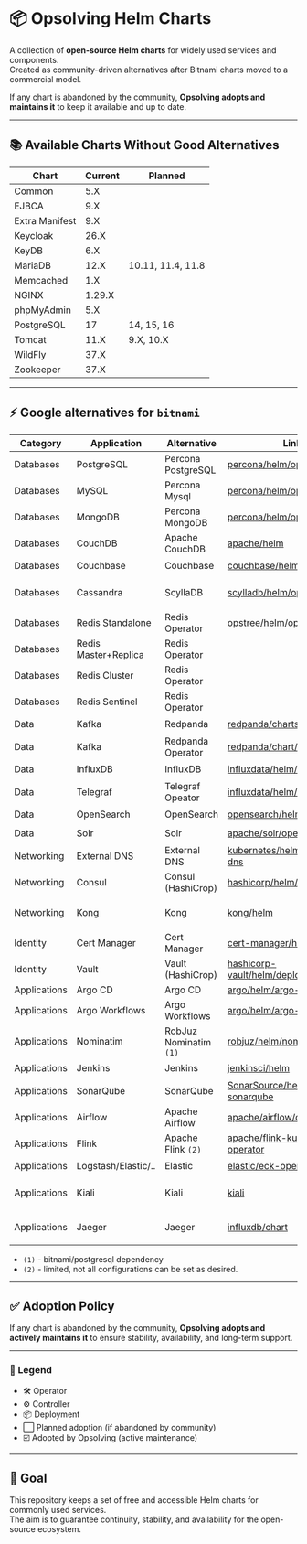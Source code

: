 # 📦 Opsolving Helm Charts

A collection of **open-source Helm charts** for widely used services and components.  
Created as community-driven alternatives after Bitnami charts moved to a commercial model.

If any chart is abandoned by the community, **Opsolving adopts and maintains it** to keep it available and up to date.

---

## 📚 Available Charts Without Good Alternatives

| Chart          | Current | Planned           |
|----------------|---------|-------------------|
| Common         | 5.X     |                   |
| EJBCA          | 9.X     |                   |
| Extra Manifest | 9.X     |                   |
| Keycloak       | 26.X    |                   |
| KeyDB          | 6.X     |                   |
| MariaDB        | 12.X    | 10.11, 11.4, 11.8 |
| Memcached      | 1.X     |                   |
| NGINX          | 1.29.X  |                   |
| phpMyAdmin     | 5.X     |                   |
| PostgreSQL     | 17      | 14, 15, 16        |
| Tomcat         | 11.X    | 9.X, 10.X         |
| WildFly        | 37.X    |                   |
| Zookeeper      | 37.X    |                   |

---

## ⚡ Google alternatives for `bitnami`

| Category     | Application          | Alternative            | Link                                                                                                                        | Type      | Adopted |
|--------------|----------------------|------------------------|-----------------------------------------------------------------------------------------------------------------------------|-----------|---------|
| Databases    | PostgreSQL           | Percona PostgreSQL     | [percona/helm/operator](https://github.com/percona/percona-helm-charts/tree/main/charts/pg-operator)                        | 🛠️       | ⬜       |
| Databases    | MySQL                | Percona Mysql          | [percona/helm/operator](https://github.com/percona/percona-helm-charts/tree/main/charts/pxc-operator)                       | 🛠️       | ⬜       |
| Databases    | MongoDB              | Percona MongoDB        | [percona/helm/operator](https://github.com/percona/percona-helm-charts/tree/main/charts/psmdb-operator)                     | 🛠️       | ⬜       |
| Databases    | CouchDB              | Apache CouchDB         | [apache/helm](https://github.com/apache/couchdb-helm/tree/main/couchdb)                                                     | 📦        | ⬜       |
| Databases    | Couchbase            | Couchbase              | [couchbase/helm/operator](https://github.com/couchbase-partners/helm-charts/tree/master/charts/couchbase-operator)          | 🛠️       | ⬜       |
| Databases    | Cassandra            | ScyllaDB               | [scylladb/helm/operator](https://github.com/scylladb/scylla-operator/tree/master/helm)                                      | 🛠️ / 📦️ | ⬜       |
| Databases    | Redis Standalone     | Redis Operator         | [opstree/helm/operator](https://github.com/OT-CONTAINER-KIT/redis-operator/tree/main/charts)                                | 🛠️       | ⬜       |
| Databases    | Redis Master+Replica | Redis Operator         |                                                                                                                             | 🛠️       | ⬜       |
| Databases    | Redis Cluster        | Redis Operator         |                                                                                                                             | 🛠️       | ⬜       |
| Databases    | Redis Sentinel       | Redis Operator         |                                                                                                                             | 🛠️       | ⬜       |
| Data         | Kafka                | Redpanda               | [redpanda/charts/deployment](https://github.com/redpanda-data/redpanda-operator/tree/main/charts/redpanda)                  | 📦        | ⬜       |
| Data         | Kafka                | Redpanda Operator      | [redpanda/chart/operator](https://github.com/redpanda-data/redpanda-operator/tree/main/operator/chart)                      | 🛠️       | ⬜       |
| Data         | InfluxDB             | InfluxDB               | [influxdata/helm/deployment](https://github.com/influxdata/helm-charts/tree/master/charts)                                  | 📦        | ⬜       |
| Data         | Telegraf             | Telegraf Opeator       | [influxdata/helm/oeprator](https://github.com/influxdata/helm-charts/tree/master/charts)                                    | 📦        | ⬜       |
| Data         | OpenSearch           | OpenSearch             | [opensearch/helm/deployment](https://github.com/opensearch-project/helm-charts/tree/main/charts)                            | 📦        | ⬜       |
| Data         | Solr                 | Solr                   | [apache/solr/operator](https://github.com/apache/solr-operator/tree/main/helm)                                              | 🛠️       | ⬜       |
| Networking   | External DNS         | External DNS           | [kubernetes/helm/external-dns](https://github.com/kubernetes-sigs/external-dns/tree/master/charts/external-dns)             | ⚙️        | ⬜       |
| Networking   | Consul               | Consul (HashiCrop)     | [hashicorp/helm/consul](https://github.com/hashicorp/consul-k8s/tree/main/charts/consul)                                    | 📦        | ⬜       |
| Networking   | Kong                 | Kong                   | [kong/helm](https://github.com/Kong/charts/tree/main/charts)                                                                | 🛠️ / 📦  | ⬜       |
| Identity     | Cert Manager         | Cert Manager           | [cert-manager/helm/controller](https://github.com/cert-manager/cert-manager/tree/master/deploy/charts/cert-manager)         | ⚙️        | ⬜       |
| Identity     | Vault                | Vault (HashiCrop)      | [hashicorp-vault/helm/deployment](https://github.com/hashicorp/vault-helm)                                                  | 📦        | ⬜       |
| Applications | Argo CD              | Argo CD                | [argo/helm/argo-cd](https://github.com/argoproj/argo-helm/tree/main/charts/argo-cd)                                         | ⚙️        | ⬜       |
| Applications | Argo Workflows       | Argo Workflows         | [argo/helm/argo-workflows](https://github.com/argoproj/argo-helm/tree/main/charts/argo-workflows)                           | ⚙️        | ⬜       |
| Applications | Nominatim            | RobJuz Nominatim `(1)` | [robjuz/helm/nominatim](https://github.com/robjuz/helm-charts/tree/master/charts/nominatim)                                 | 📦        | ⬜       |
| Applications | Jenkins              | Jenkins                | [jenkinsci/helm](https://github.com/jenkinsci/helm-charts/tree/main/charts/jenkins)                                         | 📦        | ⬜       |
| Applications | SonarQube            | SonarQube              | [SonarSource/helm-chart-sonarqube](https://github.com/SonarSource/helm-chart-sonarqube/tree/master/charts)                  | 📦        | ⬜       |
| Applications | Airflow              | Apache Airflow         | [apache/airflow/chart](https://github.com/apache/airflow/tree/main/chart)                                                   | 📦        | ⬜       |
| Applications | Flink                | Apache Flink `(2)`     | [apache/flink-kubernetes-operator](https://github.com/apache/flink-kubernetes-operator)                                     | 🛠️       | ⬜       |
| Applications | Logstash/Elastic/..  | Elastic                | [elastic/eck-operator](https://www.elastic.co/docs/deploy-manage/deploy/cloud-on-k8s/managing-deployments-using-helm-chart) | 🛠️       | ⬜       |
| Applications | Kiali                | Kiali                  | [kiali](https://kiali.io/docs/installation/installation-guide/install-with-helm/)                                           | 🛠️ / 📦  | ⬜       |
| Applications | Jaeger               | Jaeger                 | [influxdb/chart](https://github.com/jaegertracing/helm-charts/tree/main/charts)                                             | 🛠️ / 📦  | ⬜       |

- `(1)` - bitnami/postgresql dependency
- `(2)` - limited, not all configurations can be set as desired.

---

## ✅ Adoption Policy

If any chart is abandoned by the community, **Opsolving adopts and actively maintains it** to ensure stability,
availability, and long-term support.

---

### 🔑 Legend

- 🛠️ Operator
- ⚙️ Controller
- 📦 Deployment
- ⬜ Planned adoption (if abandoned by community)
- ☑️ Adopted by Opsolving (active maintenance)

---

## 🎯 Goal

This repository keeps a set of free and accessible Helm charts for commonly used services.  
The aim is to guarantee continuity, stability, and availability for the open-source ecosystem.
